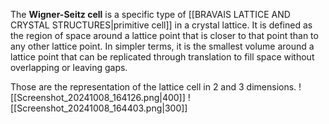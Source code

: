 The **Wigner-Seitz cell** is a specific type of [[BRAVAIS LATTICE AND CRYSTAL STRUCTURES|primitive cell]] in a crystal lattice. It is defined as the region of space around a lattice point that is closer to that point than to any other lattice point. In simpler terms, it is the smallest volume around a lattice point that can be replicated through translation to fill space without overlapping or leaving gaps.

Those are the representation of the lattice cell in 2 and 3 dimensions.
![[Screenshot_20241008_164126.png|400]]
![[Screenshot_20241008_164403.png|300]]

